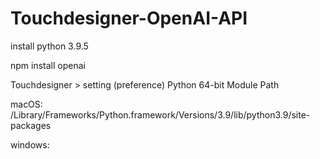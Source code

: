 # Touchdesigner-OpenAI-API

install python 3.9.5

npm install openai


Touchdesigner > setting (preference) Python 64-bit Module Path

macOS: /Library/Frameworks/Python.framework/Versions/3.9/lib/python3.9/site-packages

windows: 
